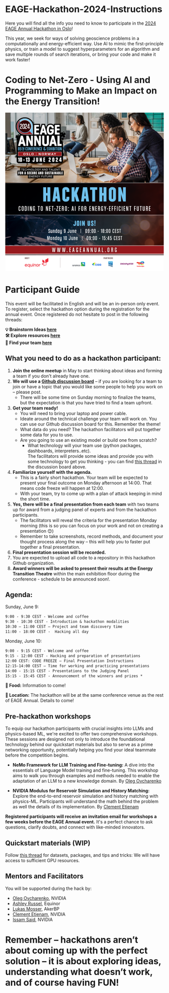 # EAGE-Hackathon-2024-Instructions
Here you will find all the info you need to know to participate in the [2024 EAGE Annual Hackathon in Oslo](https://eageannual.org/hackathon/)! 

This year, we seek for ways of solving geoscience problems in a computationally and energy-efficient way. Use AI to mimic the first-principle physics, or train a model to suggest hyperparameters for an algorithm and save multiple rounds of search iterations, or bring your code and make it work faster!

# Coding to Net-Zero - Using AI and Programming to Make an Impact on the Energy Transition!
![](https://github.com/EAGE-Annual-Hackathon/EAGE-Hackathon-2024-Instructions/blob/main/23048-osl24_promo_package_sm_banner_1200x1200px18.png?raw=true)

# Participant Guide

This event will be facilitated in English and will be an in-person only event. To register, select the hackathon option during the registration for the annual event. Once registered do not hesitate to post in the following threads:

**💡 Brainstorm Ideas [here](https://github.com/orgs/EAGE-Annual-Hackathon/discussions/11)**<br>
**🛠️ Explore resources [here](https://github.com/orgs/EAGE-Annual-Hackathon/discussions/13)**<br>
**📣 Find your team [here](https://github.com/orgs/EAGE-Annual-Hackathon/discussions/12)**


## What you need to do as a hackathon participant:
1.  **Join the online meetup** in May to start thinking about ideas and forming a team if you don't already have one.
2.  **We will use a [Github discussion board](https://github.com/orgs/EAGE-Annual-Hackathon/discussions/12)** – if you are looking for a team to join or have a topic that you would like some people to help you work on – please post.
    - There will be some time on Sunday morning to finalize the teams, but the expectation is that you have tried to find a team upfront.
3. **Get your team ready!**
    - You will need to bring your laptop and power cable.
    - Ideate around the technical challenge your team will work on.  You can use our Github discussion board for this.  Remember the theme!
    - What data do you need?  The hackathon facilitators will put together some data for you to use.
    - Are you going to use an existing model or build one from scratch?
        - What technology will your team use (python packages, dashboards, interpreters..etc).  
The facilitators will provide some ideas and provide you with some technology to get you thinking - you can find [this thread](https://github.com/orgs/EAGE-Annual-Hackathon/discussions/11) in the discussion board above.
3. **Familiarize yourself with the agenda.**
    - This is a fairly short hackathon.  Your team will be expected to present your final outcome on Monday afternoon at 14:00.  That means code freeze will happen at 12:00.
    - With your team, try to come up with a plan of attack keeping in mind the short time.
4. **Yes, there will be a final presentation from each team** with two teams up for award from a judging panel of experts and from the hackathon participants.
    - The facilitators will reveal the criteria for the presentation Monday morning (this is so you can focus on your work and not on creating a presentation 😊)
    - Remember to take screenshots, record methods, and document your thought process along the way – this will help you to faster put together a final presentation.
5. **Final presentation session will be recorded.**
6. You are expected to upload all code to a repository in this hackathon Github organization.
7. **Award winners will be asked to present their results at the Energy Transition Theatre** within the main exhibition floor during the conference - schedule to be announced soon!.

## Agenda:
Sunday, June 9:
```
9:00 - 9:30 CEST - Welcome and coffee
9:30 - 10:30 CEST - Introduction & hackathon modalities
10:30 – 11:00 CEST – Project and team discovery time
11:00 - 18:00 CEST -  Hacking all day
```
 
Monday, June 10:
```
9:00 - 9:15 CEST - Welcome and coffee
9:15 - 12:00 CEST - Hacking and preparation of presentations
12:00 CEST: CODE FREEZE – Final Presentation Instructions
12:15-14:00 CEST – Time for working and practicing presentations
14:00 - 15:15 CEST - Presentations to the Judging Panel 
15:15 - 15:45 CEST - Announcement of the winners and prizes *
```
**🍔 Food:** Information to come!

**📍 Location:** The hackathon will be at the same conference venue as the rest of EAGE Annual.  Details to come!

## Pre-hackathon workshops
To equip our hackathon participants with crucial insights into LLMs and physics-based ML, we're excited to offer two comprehensive workshops. These sessions are designed not only to introduce the foundational technology behind our quickstart materials but also to serve as a prime networking opportunity, potentially helping you find your ideal teammate before the competition begins.

* **NeMo Framework for LLM Training and Fine-tuning:** A dive into the essentials of Language Model training and fine-tuning. This workshop aims to walk you through examples and methods needed to enable the adaptation of an LLM to a new knowledge domain. By [Oleg Ovcharenko](https://www.linkedin.com/in/ovcharenkoo/?originalSubdomain=ae)
<!-- **When:** June 5 [Wed, 1h]  -->

   * **NVIDIA Modulus for Reservoir Simulation and History Matching:** Explore the end-to-end reservoir simulation and history matching with physics-ML. Participants will understand the math behind the problem as well the details of its implementation. By [Clement Etienam](https://uk.linkedin.com/in/clement-etienam-ph-d-2aa66661)
<!-- **When:** June 6 [Thu, 1h]  -->

**Registered participants will receive an invitation email for workshops a few weeks before the EAGE Annual event.** It's a perfect chance to ask questions, clarify doubts, and connect with like-minded innovators.


## Quickstart materials (WIP)
Follow [this thread](https://github.com/orgs/EAGE-Annual-Hackathon/discussions/13) for datasets, packages, and tips and tricks:
We will have access to sufficient GPU resources. 

## Mentors and Facilitators
You will be supported during the hack by:
- [Oleg Ovcharenko](https://www.linkedin.com/in/ovcharenkoo/?originalSubdomain=ae), NVIDIA
- [Ashley Russel](https://www.linkedin.com/in/ashley-russell-9a537188/), Equinor
- [Lukas Mosser](https://www.linkedin.com/search/results/all/?fetchDeterministicClustersOnly=true&heroEntityKey=urn%3Ali%3Afsd_profile%3AACoAAAZcpMABZcIDxFHdPxctYj15IlFpxvfX12A&keywords=lukas%20mosser&origin=RICH_QUERY_SUGGESTION&position=0&searchId=3e974185-0610-45f2-af55-c2fe22612371&sid=Xg4&spellCorrectionEnabled=false), AkerBP
- [Clement Etienam](https://uk.linkedin.com/in/clement-etienam-ph-d-2aa66661), NVIDIA
- [Issam Said](https://www.linkedin.com/in/issamsaid/), NVIDIA


# Remember – hackathons aren’t about coming up with the perfect solution – it is about exploring ideas, understanding what doesn’t work, and of course having FUN!
